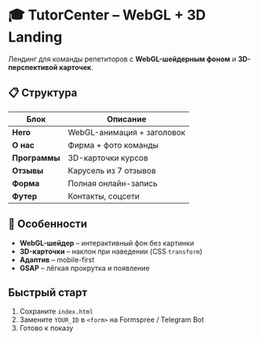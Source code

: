 # 🎓 TutorCenter – WebGL + 3D Landing
Лендинг для команды репетиторов с **WebGL-шейдерным фоном** и **3D-перспективой карточек**.

## 📋 Структура
| Блок | Описание |
|------|----------|
| **Hero** | WebGL-анимация + заголовок |
| **О нас** | Фирма + фото команды |
| **Программы** | 3D-карточки курсов |
| **Отзывы** | Карусель из 7 отзывов |
| **Форма** | Полная онлайн-запись |
| **Футер** | Контакты, соцсети |

## 🚀 Особенности
- **WebGL-шейдер** – интерактивный фон без картинки
- **3D-карточки** – наклон при наведении (CSS `transform`)
- **Адаптив** – mobile-first
- **GSAP** – лёгкая прокрутка и появление

## Быстрый старт
1. Сохраните `index.html`
2. Замените `YOUR_ID` в `<form>` на Formspree / Telegram Bot
3. Готово к показу
